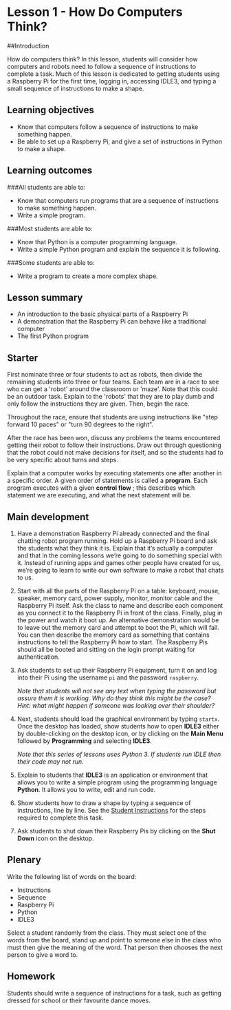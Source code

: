 # Lesson 1 - How Do Computers Think? 

##Introduction

How do computers think? In this lesson, students will consider how computers and robots need to follow a sequence of instructions to complete a task. Much of this lesson is dedicated to getting students using a Raspberry Pi for the first time, logging in, accessing IDLE3, and typing a small sequence of instructions to make a shape.

## Learning objectives

- Know that computers follow a sequence of instructions to make something happen.
- Be able to set up a Raspberry Pi, and give a set of instructions in Python to make a shape.


## Learning outcomes

###All students are able to:

- Know that computers run programs that are a sequence of instructions to make something happen. 
- Write a simple program. 

###Most students are able to:

- Know that Python is a computer programming language.  
- Write a simple Python program and explain the sequence it is following.

###Some students are able to:

- Write a program to create a more complex shape.


## Lesson summary

- An introduction to the basic physical parts of a Raspberry Pi
- A demonstration that the Raspberry Pi can behave like a traditional computer
- The first Python program

## Starter

First nominate three or four students to act as robots, then divide the remaining students into three or four teams. Each team are in a race to see who can get a 'robot' around the classroom or 'maze'. Note that this could be an outdoor task. Explain to the 'robots' that they are to play dumb and only follow the instructions they are given. Then, begin the race.

Throughout the race, ensure that students are using instructions like "step forward 10 paces" or "turn 90 degrees to the right".

After the race has been won, discuss any problems the teams encountered getting their robot to follow their instructions. Draw out through questioning that the robot could not make decisions for itself, and so the students had to be very specific about turns and steps.

Explain that a computer works by executing statements one after another in a specific order. A given order of statements is called a **program**. Each program executes with a given **control flow** ; this describes which statement we are executing, and what the next statement will be.

## Main development

1. Have a demonstration Raspberry Pi already connected and the final chatting robot program running. Hold up a Raspberry Pi board and ask the students what they think it is. Explain that it’s actually a computer and that in the coming lessons we’re going to do something special with it. Instead of running apps and games other people have created for us, we’re going to learn to write our own software to make a robot that chats to us.

2. Start with all the parts of the Raspberry Pi on a table: keyboard, mouse, speaker, memory card, power supply, monitor, monitor cable and the Raspberry Pi itself. Ask the class to name and describe each component as you connect it to the Raspberry Pi in front of the class. Finally, plug in the power and watch it boot up. An alternative demonstration would be to leave out the memory card and attempt to boot the Pi, which will fail. You can then describe the memory card as something that contains instructions to tell the Raspberry Pi how to start. The Raspberry Pis should all be booted and sitting on the login prompt waiting for authentication.

2. Ask students to set up their Raspberry Pi equipment, turn it on and log into their Pi using the username `pi` and the password `raspberry`.

	*Note that students will not see any text when typing the password but assure them it is working. Why do they think this might be the case? Hint: what might happen if someone was looking over their shoulder?*
	
3. Next, students should load the graphical environment by typing `startx`. Once the desktop has loaded, show students how to open **IDLE3** either by double-clicking on the desktop icon, or by clicking on the **Main Menu** followed by **Programming** and selecting **IDLE3**.
	
	*Note that this series of lessons uses Python 3. If students run IDLE then their code may not run.*

4. Explain to students that **IDLE3** is an application or environment that allows you to write a simple program using the programming language **Python**. It allows you to write, edit and run code. 

5. Show students how to draw a shape by typing a sequence of instructions, line by line. See the [Student Instructions](student-instructions-1.md) for the steps required to complete this task.

6. Ask students to shut down their Raspberry Pis by clicking on the **Shut Down** icon on the desktop. 

## Plenary

Write the following list of words on the board:

- Instructions
- Sequence
- Raspberry Pi
- Python
- IDLE3

Select a student randomly from the class. They must select one of the words from the board, stand up and point to someone else in the class who must then give the meaning of the word. That person then chooses the next person to give a word to.

## Homework

Students should write a sequence of instructions for a task, such as getting dressed for school or their favourite dance moves.

